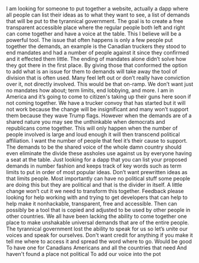I am looking for someone to put together a website, actually a dapp where all people 
 can list their ideas as to what they want to see, a list of demands that will be 
put to the tyrannical government. The goal is to create a free transparent accessible 
place where the regular people both left and right can come together and have a voice at the table.
 This I believe will be a powerful tool. The issue that often happens is only a few people
 put together the demands, an example is the Canadian truckers they stood to end
mandates and had a number of people against it since they confirmed and it effected them little. 
The ending of mandates alone didn’t solve how they got there in the first place. By giving those that 
conformed the option to add what is an issue for them to demands will take away the tool of division 
that is often used. Many feel left out or don’t really have conviction over it, not directly 
involved. This would be that on-ramp. We don’t want just no mandates how about; term limits, 
end lobbying, and more. I am in America and it’s going to come to citizen's taking up their 
guns here soon if not coming together. We have a trucker convoy that has started but it will 
not work because the change will be insignificant and many won’t support them because they 
wave Trump flags. However when the demands are of a shared nature you may see the unthinkable 
when democrats and republicans come together. This will only happen when the number of people involved 
is large and loud enough it will then transcend political affiliation. I want the number of people that feel 
it’s their cause to support. The demands to be the shared voice of the whole damn country 
should even eliminate the divide these assholes use against us by everyone having a seat at the table.
 Just looking for a dapp that you can list your proposed demands in number fashion and keeps track of 
key words such as term limits to put in order of most popular ideas. Don’t want prewritten ideas as that 
limits people. Most importantly can have no political stuff some people are doing this but they are 
political and that is the divider in itself. A little change won’t cut it we need to transform this together.
 Feedback please looking for help working with and trying to get developers that can help to help make it nonhackable, 
transparent, free and accessible. Then can possibly be a tool that is copied and adjusted to be used by other people in other countries.
 We all have been lacking the ability to come together one place to make unshakable universal demands that are of the entire people.
 The tyrannical government lost the ability to speak for us so let’s unite our voices and speak for ourselves.
 Don't want credit for anything if you make it tell me where to access it and spread the word where to go. Would be good 
To have one for Canadians Americans and all the countries that need
And haven't found a place not political
To add our voice into the pot 
